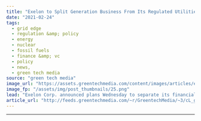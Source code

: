 ```yaml
---
title: "Exelon to Split Generation Business From Its Regulated Utilities"
date: "2021-02-24"
tags: 
  - grid edge
  - regulation &amp; policy
  - energy
  - nuclear
  - fossil fuels
  - finance &amp; vc
  - policy
  - news,
  - green tech media
source: "green tech media"
image_url: "https://assets.greentechmedia.com/content/images/articles/exelon-nuclear-XL.jpg"
image_fp: "/assets/img/post_thumbnails/25.png"
lead: "Exelon Corp. announced plans Wednesday to separate its financially challenged nuclear power plant fleet and other generation assets from its multistate regulated utilities business. The plan, which will require approval from federal and state regulat ..."
article_url: "http://feeds.greentechmedia.com/~r/GreentechMedia/~3/cL_gPZmK8Wg/exelon-to-split-generation-business-from-its-regulated-utilities"
---
```


---
